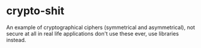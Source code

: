 # crypto-shit
An example of cryptographical ciphers (symmetrical and asymmetrical), not secure at all in real life applications don't use these ever, use libraries instead.

